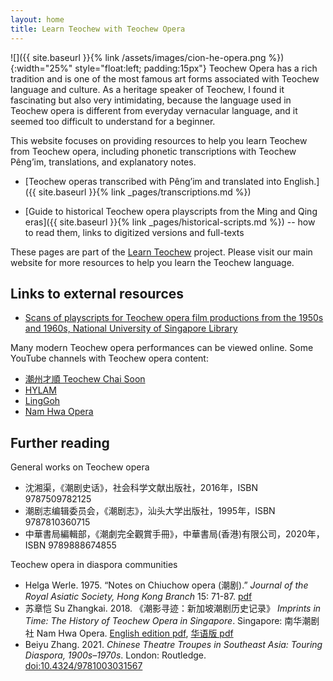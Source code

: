 ```yaml
---
layout: home
title: Learn Teochew with Teochew Opera
---
```


![]({{ site.baseurl }}{% link /assets/images/cion-he-opera.png %}){:width="25%"
style="float:left; padding:15px"} Teochew Opera has a rich tradition and is one
of the most famous art forms associated with Teochew language and culture. As a
heritage speaker of Teochew, I found it fascinating but also very intimidating,
because the language used in Teochew opera is different from everyday
vernacular language, and it seemed too difficult to understand for a beginner.

This website focuses on providing resources to help you learn Teochew from
Teochew opera, including phonetic transcriptions with Teochew Pêng’im,
translations, and explanatory notes.

 * [Teochew operas transcribed with Pêng’im and translated into English.]({{ site.baseurl }}{% link _pages/transcriptions.md %})

 * [Guide to historical Teochew opera playscripts from the Ming and Qing eras]({{ site.baseurl }}{% link _pages/historical-scripts.md %})
   -- how to read them, links to digitized versions and full-texts

These pages are part of the [Learn Teochew](https://learn-teochew.github.io)
project. Please visit our main website for more resources to help you learn the
Teochew language.


Links to external resources
----------------------------

 * [Scans of playscripts for Teochew opera film productions from the 1950s and
   1960s, National University of Singapore Library](https://lib.nus.edu.sg/sea_chinese/documents/chao%20ju%20jiao%20ben/chao%20ju%20jiao%20ben.htm)

Many modern Teochew opera performances can be viewed online. Some YouTube
channels with Teochew opera content:

 * [潮州才順 Teochew Chai Soon](https://www.youtube.com/c/teochewsoon)
 * [HYLAM](https://www.youtube.com/user/MrAlexHY)
 * [LingGoh](https://www.youtube.com/c/LingGoh)
 * [Nam Hwa Opera](https://www.youtube.com/c/NamHwaOpera)

## Further reading

General works on Teochew opera

 * 沈湘渠，《潮剧史话》，社会科学文献出版社，2016年，ISBN 9787509782125
 * 潮剧志编辑委员会，《潮剧志》，汕头大学出版社，1995年，ISBN 9787810360715
 * 中華書局編輯部，《潮劇完全觀賞手冊》，中華書局(香港)有限公司，2020年，ISBN 9789888674855

Teochew opera in diaspora communities

 * Helga Werle. 1975. “Notes on Chiuchow opera (潮剧).” *Journal of the Royal
   Asiatic Society, Hong Kong Branch* 15: 71-87.
   [pdf](https://hkjo.lib.hku.hk/archive/files/64866eb4532f430fb6285a712a08d768.pdf)
 * 苏章恺 Su Zhangkai. 2018. 《潮影寻迹：新加坡潮剧历史记录》 *Imprints in
   Time: The History of Teochew Opera in Singapore*. Singapore: 南华潮剧社 Nam
   Hwa Opera. [English edition pdf](https://yeokheelimtcrc.com/wp-content/uploads/2021/04/YKL001005_Imprints-in-Time-Eng_compressed.pdf),
   [华语版 pdf](https://yeokheelimtcrc.com/wp-content/uploads/2021/04/YKL001001_1003_Imprints-in-Time-Chi_compressed.pdf)
 * Beiyu Zhang. 2021. *Chinese Theatre Troupes in Southeast Asia: Touring
   Diaspora, 1900s–1970s*. London: Routledge.
   [doi:10.4324/9781003031567](https://doi.org/10.4324/9781003031567)
